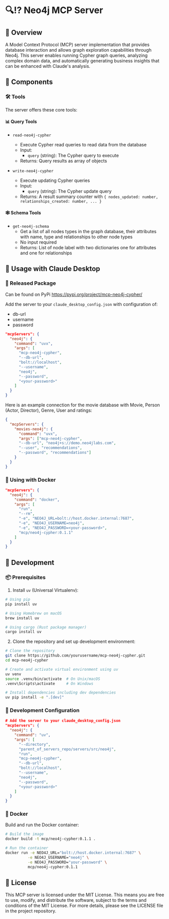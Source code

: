 # 🔍⁉️ Neo4j MCP Server

## 🌟 Overview

A Model Context Protocol (MCP) server implementation that provides database interaction and allows graph exploration capabilities through Neo4j. This server enables running Cypher graph queries, analyzing complex domain data, and automatically generating business insights that can be enhanced with Claude's analysis.

## 🧩 Components

### 🛠️ Tools

The server offers these core tools:

#### 📊 Query Tools
- `read-neo4j-cypher`
   - Execute Cypher read queries to read data from the database
   - Input: 
     - `query` (string): The Cypher query to execute
   - Returns: Query results as array of objects

- `write-neo4j-cypher`
   - Execute updating Cypher queries
   - Input:
     - `query` (string): The Cypher update query
   - Returns: A result summary counter with `{ nodes_updated: number, relationships_created: number, ... }`

#### 🕸️ Schema Tools
- `get-neo4j-schema`
   - Get a list of all nodes types in the graph database, their attributes with name, type and relationships to other node types
   - No input required
   - Returns: List of node label with two dictionaries one for attributes and one for relationships

## 🔧 Usage with Claude Desktop

### 💾 Released Package

Can be found on PyPi https://pypi.org/project/mcp-neo4j-cypher/

Add the server to your `claude_desktop_config.json` with configuration of:

* db-url
* username
* password

```json
"mcpServers": {
  "neo4j": {
    "command": "uvx",
    "args": [
      "mcp-neo4j-cypher",
      "--db-url",
      "bolt://localhost",
      "--username",
      "neo4j",
      "--password",
      "<your-password>"
    ]
  }
}
```

Here is an example connection for the movie database with Movie, Person (Actor, Director), Genre, User and ratings:

```json
{
  "mcpServers": {
    "movies-neo4j": {
      "command": "uvx",
      "args": ["mcp-neo4j-cypher", 
      "--db-url", "neo4j+s://demo.neo4jlabs.com", 
      "--user", "recommendations", 
      "--password", "recommendations"]
    }   
  }
}
```

### 🐳 Using with Docker

```json
"mcpServers": {
  "neo4j": {
    "command": "docker",
    "args": [
      "run",
      "--rm",
      "-e", "NEO4J_URL=bolt://host.docker.internal:7687",
      "-e", "NEO4J_USERNAME=neo4j",
      "-e", "NEO4J_PASSWORD=<your-password>",
      "mcp/neo4j-cypher:0.1.1"
    ]
  }
}
```

## 🚀 Development

### 📦 Prerequisites

1. Install `uv` (Universal Virtualenv):
```bash
# Using pip
pip install uv

# Using Homebrew on macOS
brew install uv

# Using cargo (Rust package manager)
cargo install uv
```

2. Clone the repository and set up development environment:
```bash
# Clone the repository
git clone https://github.com/yourusername/mcp-neo4j-cypher.git
cd mcp-neo4j-cypher

# Create and activate virtual environment using uv
uv venv
source .venv/bin/activate  # On Unix/macOS
.venv\Scripts\activate     # On Windows

# Install dependencies including dev dependencies
uv pip install -e ".[dev]"
```

### 🔧 Development Configuration

```json
# Add the server to your claude_desktop_config.json
"mcpServers": {
  "neo4j": {
    "command": "uv",
    "args": [
      "--directory",
      "parent_of_servers_repo/servers/src/neo4j",
      "run",
      "mcp-neo4j-cypher",
      "--db-url",
      "bolt://localhost",
      "--username",
      "neo4j",
      "--password",
      "<your-password>"
    ]
  }
}
```

### 🐳 Docker

Build and run the Docker container:

```bash
# Build the image
docker build -t mcp/neo4j-cypher:0.1.1 .

# Run the container
docker run -e NEO4J_URL="bolt://host.docker.internal:7687" \
          -e NEO4J_USERNAME="neo4j" \
          -e NEO4J_PASSWORD="your-password" \
          mcp/neo4j-cypher:0.1.1
```

## 📄 License

This MCP server is licensed under the MIT License. This means you are free to use, modify, and distribute the software, subject to the terms and conditions of the MIT License. For more details, please see the LICENSE file in the project repository.

